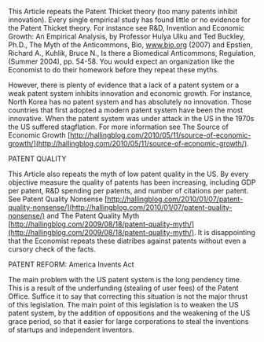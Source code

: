 
This Article repeats the Patent Thicket theory (too many patents inhibit innovation). Every single empirical study has found little or no evidence for the Patent Thicket theory. For instance see R&D, Invention and Economic Growth: An Empirical Analysis, by Professor Hulya Ulku and Ted Buckley, Ph.D., The Myth of the Anticommons, Bio, www.bio.org (2007) and Epstien, Richard A., Kuhlik, Bruce N., Is there a Biomedical Anticommons, Regulation, (Summer 2004), pp. 54-58. You would expect an organization like the Economist to do their homework before they repeat these myths.

However, there is plenty of evidence that a lack of a patent system or a weak patent system inhibits innovation and economic growth. For instance, North Korea has no patent system and has absolutely no innovation. Those countries that first adopted a modern patent system have been the most innovative. When the patent system was under attack in the US in the 1970s the US suffered stagflation. For more information see The Source of Economic Growth [http://hallingblog.com/2010/05/11/source-of-economic-growth/](http://hallingblog.com/2010/05/11/source-of-economic-growth/).

  
  

PATENT QUALITY

This Article also repeats the myth of low patent quality in the US. By every objective measure the quality of patents has been increasing, including GDP per patent, R&D spending per patents, and number of citations per patent. See Patent Quality Nonsense [http://hallingblog.com/2010/01/07/patent-quality-nonsense/](http://hallingblog.com/2010/01/07/patent-quality-nonsense/) and The Patent Quality Myth [http://hallingblog.com/2009/08/18/patent-quality-myth/](http://hallingblog.com/2009/08/18/patent-quality-myth/). It is disappointing that the Economist repeats these diatribes against patents without even a cursory check of the facts.

  
  

PATENT REFORM: America Invents Act

The main problem with the US patent system is the long pendency time. This is a result of the underfunding (stealing of user fees) of the Patent Office. Suffice it to say that correcting this situation is not the major thrust of this legislation. The main point of this legislation is to weaken the US patent system, by the addition of oppositions and the weakening of the US grace period, so that it easier for large corporations to steal the inventions of startups and independent inventors.